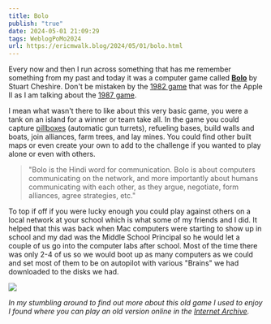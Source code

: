 ```yaml
---
title: Bolo
publish: "true"
date: 2024-05-01 21:09:29
tags: WeblogPoMo2024
url: https://ericmwalk.blog/2024/05/01/bolo.html
---
```


Every now and then I run across something that has me remember something from my past and today it was a computer game called **[Bolo](http://www.bolo.net)** by Stuart Cheshire. Don't be mistaken by the [1982 game](https://en.wikipedia.org/wiki/Bolo_(1982_video_game)) that was for the Apple II as I am talking about the [1987 game](https://en.wikipedia.org/wiki/Bolo_(1987_video_game)).

I mean what wasn't there to like about this very basic game, you were a tank on an island for a winner or team take all. In the game you could capture [pillboxes](https://en.wikipedia.org/wiki/Pillbox_(military)) (automatic gun turrets), refueling bases, build walls and boats, join alliances, farm trees, and lay mines. You could find other built maps or even create your own to add to the challenge if you wanted to play alone or even with others.

>"Bolo is the Hindi word for communication. Bolo is about computers communicating on the network, and more importantly about humans communicating with each other, as they argue, negotiate, form alliances, agree strategies, etc."

To top if off if you were lucky enough you could play against others on a local network at your school which is what some of my friends and I did. It helped that this was back when Mac computers were starting to show up in school and my dad was the Middle School Principal so he would let a couple of us go into the computer labs after school. Most of the time there was only 2-4 of us so we would boot up as many computers as we could and set most of them to be on autopilot with various "Brains" we had downloaded to the disks we had.

![](https://ericmwalk.blog/uploads/2024/91f363d561.png)

*In my stumbling around to find out more about this old game I used to enjoy I found where you can play an old version online in the [Internet Archive](https://archive.org/details/BoloMacintosh).*
